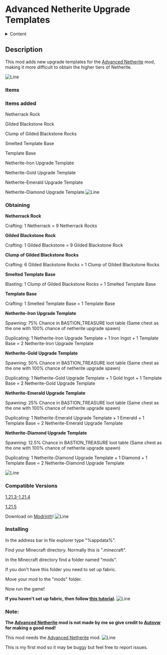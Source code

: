 # Advanced Netherite Upgrade Templates

<details> 
  <summary>Content</summary>

 [Description](https://github.com/Tetto-dk/advanced-upgrade-templates-mod#description)

 [Items](https://github.com/Tetto-dk/advanced-upgrade-templates-mod#items)

 [Items Added](https://github.com/Tetto-dk/advanced-upgrade-templates-mod#items-added)

 [Obtaining](https://github.com/Tetto-dk/advanced-upgrade-templates-mod#obtaining)

 [Compatible Versions](https://github.com/Tetto-dk/advanced-upgrade-templates-mod?tab=readme-ov-file#compatible-versions)

 [Installing](https://github.com/Tetto-dk/advanced-upgrade-templates-mod?tab=readme-ov-file#installing)

 [Note](https://github.com/Tetto-dk/advanced-upgrade-templates-mod?tab=readme-ov-file#note)
 
</details>

## Description
This mod adds new upgrade templates for the [Advanced Netherite](https://modrinth.com/mod/advanced-netherite) mod, making it more difficult to obtain the higher tiers of Netherite.


![Line](https://cdn.modrinth.com/data/cached_images/3659f7c977872cc1ec9f9f27d0c1ba9d4ee6c542.png)

### Items

### Items added

Netherrack Rock

Gilded Blackstone Rock

Clump of Gilded Blackstone Rocks
 
Smelted Template Base

Template Base

Netherite-Iron Upgrade Template
 
Netherite-Gold Upgrade Template

Netherite-Emerald Upgrade Template

Netherite-Diamond Upgrade Template
![Line](https://cdn.modrinth.com/data/cached_images/3659f7c977872cc1ec9f9f27d0c1ba9d4ee6c542.png)



### Obtaining

**Netherrack Rock**
 
Crafting: 1 Netherrack = 9 Netherrack Rocks

**Gilded Blackstone Rock**

Crafting: 1 Gilded Blackstone = 9 Gilded Blackstone Rock

**Clump of Gilded Blackstone Rocks**
 
Crafting: 6 Gilded Blackstone Rocks = 1 Clump of Gilded Blackstone Rocks

**Smelted Template Base**

Blasting: 1 Clump of Gilded Blackstone Rocks = 1 Smelted Template Base

**Template Base**

Crafting: 1 Smelted Template Base = 1 Template Base

**Netherite-Iron Upgrade Template**

Spawning: 75% Chance in BASTION_TREASURE loot table (Same chest as the one with 100% chance of netherite upgrade spawn)

Duplicating: 1 Netherite-Iron Upgrade Template + 1 Iron Ingot + 1 Template Base = 2 Netherite-Iron Upgrade Template

**Netherite-Gold Upgrade Template**

Spawning: 50% Chance in BASTION_TREASURE loot table (Same chest as the one with 100% chance of netherite upgrade spawn)

Duplicating: 1 Netherite-Gold Upgrade Template + 1 Gold Ingot + 1 Template Base = 2 Netherite-Gold Upgrade Template

**Netherite-Emerald Upgrade Template**

Spawning: 25% Chance in BASTION_TREASURE loot table (Same chest as the one with 100% chance of netherite upgrade spawn)

Duplicating: 1 Netherite-Emerald Upgrade Template + 1 Emerald + 1 Template Base = 2 Netherite-Emerald Upgrade Template

**Netherite-Diamond Upgrade Template**

Spawning: 12.5% Chance in BASTION_TREASURE loot table (Same chest as the one with 100% chance of netherite upgrade spawn)

Duplicating: 1 Netherite-Diamond Upgrade Template + 1 Diamond + 1 Template Base = 2 Netherite-Diamond Upgrade Template


![Line](https://cdn.modrinth.com/data/cached_images/3659f7c977872cc1ec9f9f27d0c1ba9d4ee6c542.png)

### Compatible Versions
[1.21.3-1.21.4](https://github.com/Tetto-dk/advanced-upgrade-templates-mod/tree/master/advanced-upgrade-templates-mod-1.21.4)

[1.21.5](https://github.com/Tetto-dk/advanced-upgrade-templates-mod/tree/master/advanced-upgrade-templates-mod-1.21.5)

Download on [Modrinth](https://modrinth.com/mod/advanced-netherite-upgrade-templates)!
![Line](https://cdn.modrinth.com/data/cached_images/3659f7c977872cc1ec9f9f27d0c1ba9d4ee6c542.png)

### Installing
 In the address bar in file explorer type "%appdata%".

Find your Minecraft directory. Normally this is ".minecraft".

 In the Minecraft directory find a folder named "mods".
 
 If you don't have this folder you need to set up fabric.
 
 Move your mod to the "mods" folder.
 
 Now run the game!

**If you haven't set up fabric, then follow [this tutorial](https://wiki.fabricmc.net/install).**
![Line](https://cdn.modrinth.com/data/cached_images/3659f7c977872cc1ec9f9f27d0c1ba9d4ee6c542.png)


### Note:
  **The [Advanced Netherite](https://modrinth.com/mod/advanced-netherite) mod is not made by me so give credit to [Autovw](https://modrinth.com/user/Autovw) for making a good mod!** 

 This mod needs the [Advanced Netherite](https://modrinth.com/mod/advanced-netherite) mod.
 ![Line](https://cdn.modrinth.com/data/cached_images/3659f7c977872cc1ec9f9f27d0c1ba9d4ee6c542.png)
 
 This is my first mod so it may be buggy but feel free to report issues.
